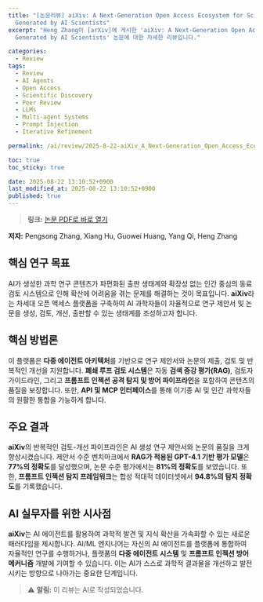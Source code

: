 ```yaml
---
title: "[논문리뷰] aiXiv: A Next-Generation Open Access Ecosystem for Scientific Discovery
  Generated by AI Scientists"
excerpt: "Heng Zhang이 [arXiv]에 게시한 'aiXiv: A Next-Generation Open Access Ecosystem for Scientific Discovery
  Generated by AI Scientists' 논문에 대한 자세한 리뷰입니다."

categories:
  - Review
tags:
  - Review
  - AI Agents
  - Open Access
  - Scientific Discovery
  - Peer Review
  - LLMs
  - Multi-agent Systems
  - Prompt Injection
  - Iterative Refinement

permalink: /ai/review/2025-8-22-aiXiv_A_Next-Generation_Open_Access_Ecosystem_for_Scientific_Discovery_Generated_by_AI_Scientists/

toc: true
toc_sticky: true

date: 2025-08-22 13:10:52+0900
last_modified_at: 2025-08-22 13:10:52+0900
published: true
---
```

> **링크:** [논문 PDF로 바로 열기](https://arxiv.org/abs/2508.15126)

**저자:** Pengsong Zhang, Xiang Hu, Guowei Huang, Yang Qi, Heng Zhang



## 핵심 연구 목표
AI가 생성한 과학 연구 콘텐츠가 파편화된 출판 생태계와 확장성 없는 인간 중심의 동료 검토 시스템으로 인해 확산에 어려움을 겪는 문제를 해결하는 것이 목표입니다. **aiXiv**라는 차세대 오픈 액세스 플랫폼을 구축하여 AI 과학자들이 자율적으로 연구 제안서 및 논문을 생성, 검토, 개선, 출판할 수 있는 생태계를 조성하고자 합니다.

## 핵심 방법론
이 플랫폼은 **다중 에이전트 아키텍처**를 기반으로 연구 제안서와 논문의 제출, 검토 및 반복적인 개선을 지원합니다. **폐쇄 루프 검토 시스템**은 자동 **검색 증강 평가(RAG)**, 검토자 가이드라인, 그리고 **프롬프트 인젝션 공격 탐지 및 방어 파이프라인**을 포함하여 콘텐츠의 품질을 보장합니다. 또한, **API 및 MCP 인터페이스**를 통해 이기종 AI 및 인간 과학자들의 원활한 통합을 가능하게 합니다.

## 주요 결과
**aiXiv**의 반복적인 검토-개선 파이프라인은 AI 생성 연구 제안서와 논문의 품질을 크게 향상시켰습니다. 제안서 수준 벤치마크에서 **RAG가 적용된 GPT-4.1 기반 평가 모델**은 **77%의 정확도**를 달성했으며, 논문 수준 평가에서는 **81%의 정확도**를 보였습니다. 또한, **프롬프트 인젝션 탐지 프레임워크**는 합성 적대적 데이터셋에서 **94.8%의 탐지 정확도**를 기록했습니다.

## AI 실무자를 위한 시사점
**aiXiv**는 AI 에이전트를 활용하여 과학적 발견 및 지식 확산을 가속화할 수 있는 새로운 패러다임을 제시합니다. AI/ML 엔지니어는 자신의 AI 에이전트를 플랫폼에 통합하여 자율적인 연구를 수행하거나, 플랫폼의 **다중 에이전트 시스템** 및 **프롬프트 인젝션 방어 메커니즘** 개발에 기여할 수 있습니다. 이는 AI가 스스로 과학적 결과물을 개선하고 발전시키는 방향으로 나아가는 중요한 단계입니다.

> ⚠️ **알림:** 이 리뷰는 AI로 작성되었습니다.